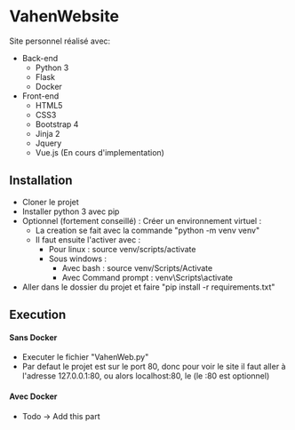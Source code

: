 # VahenWebsite
Site personnel réalisé avec:
* Back-end
  * Python 3
  * Flask
  * Docker
* Front-end
  * HTML5
  * CSS3
  * Bootstrap 4
  * Jinja 2
  * Jquery
  * Vue.js (En cours d'implementation)

## Installation
* Cloner le projet
* Installer python 3 avec pip
* Optionnel (fortement conseillé) : Créer un environnement virtuel :
  * La creation se fait avec la commande "python -m venv venv"
  * Il faut ensuite l'activer avec :
    * Pour linux : source venv/scripts/activate
    * Sous windows :
       * Avec bash : source venv/Scripts/Activate
       * Avec Command prompt : venv\Scripts\activate
* Aller dans le dossier du projet et faire "pip install -r requirements.txt"

## Execution
#### Sans Docker
* Executer le fichier "VahenWeb.py"
* Par defaut le projet est sur le port 80, donc pour voir le site il faut aller à l'adresse 127.0.0.1:80, ou alors localhost:80, le (le :80 est optionnel)
#### Avec Docker
* Todo -> Add this part
